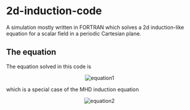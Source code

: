 # 2d-induction-code
A simulation mostly written in FORTRAN which solves a 2d induction-like equation for a scalar field in a periodic Cartesian plane.

## The equation
The equation solved in this code is
<br>
<p align = "center">
<img src = "https://latex.codecogs.com/png.latex?\bg_white\frac{\partial%20T}{\partial%20t}%20=%20-\left(%20\frac{\partial}{\partial%20x}(v_xT)%20+%20\frac{\partial}{\partial%20y}(v_yT)%20\right)%20+%20\eta\left(%20\frac{\partial^2}{\partial%20x^2}%20+%20\frac{\partial^2}{\partial%20y^2}%20\right)T" alt = "equation1"/>
</p>
which is a special case of the MHD induction equation
<br>
<p align = 'center'>
<img src = "https://latex.codecogs.com/png.latex?\bg_white\frac{\partial \mathbf{B}}{\partial t} = \nabla\times(\mathbf{v}\times\mathbf{B} - \eta\nabla\times\mathbf{B})" alt = "equation2">
</p>
